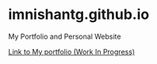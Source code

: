 # imnishantg.github.io
My Portfolio and Personal Website

[Link to My portfolio (Work In Progress)](http://imnishantg.github.io/)
